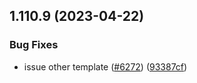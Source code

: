 ## 1.110.9 (2023-04-22)


### Bug Fixes

* issue other template ([#6272](https://github.com/EddieHubCommunity/LinkFree/issues/6272)) ([93387cf](https://github.com/EddieHubCommunity/LinkFree/commit/93387cfe4cb9652a7061be045403251031414714))



